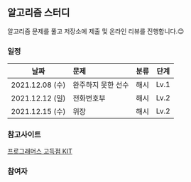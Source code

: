 ## 알고리즘 스터디 


알고리즘 문제를 풀고 저장소에 제출 및 온라인 리뷰를 진행합니다.😊



### 일정

| 날짜 | 문제 | 분류 | 단계 | 
|---|:---|---|---|
|2021.12.08 (수) | 완주하지 못한 선수 | 해시 | Lv.1 |  
|2021.12.12 (일) | 전화번호부 | 해시 | Lv.2 | 
|2021.12.15 (수) | 위장 | 해시 | Lv.2 | 




### 참고사이트 
[프로그래머스 고득점 KIT](https://programmers.co.kr/learn/challenges)

### 참여자




